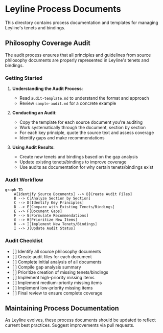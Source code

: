 # Leyline Process Documents

This directory contains process documentation and templates for managing Leyline's tenets and bindings.

## Philosophy Coverage Audit

The audit process ensures that all principles and guidelines from source philosophy documents are properly represented in Leyline's tenets and bindings.

### Getting Started

1. **Understanding the Audit Process**:

   - Read `audit-template.md` to understand the format and approach
   - Review `sample-audit.md` for a concrete example

1. **Conducting an Audit**:

   - Copy the template for each source document you're auditing
   - Work systematically through the document, section by section
   - For each key principle, quote the source text and assess coverage
   - Identify gaps and make recommendations

1. **Using Audit Results**:

   - Create new tenets and bindings based on the gap analysis
   - Update existing tenets/bindings to improve coverage
   - Use audits as documentation for why certain tenets/bindings exist

### Audit Workflow

```mermaid
graph TD
    A[Identify Source Documents] --> B[Create Audit Files]
    B --> C[Analyze Section by Section]
    C --> D[Identify Key Principles]
    D --> E[Compare with Existing Tenets/Bindings]
    E --> F[Document Gaps]
    F --> G[Formulate Recommendations]
    G --> H[Prioritize New Items]
    H --> I[Implement New Tenets/Bindings]
    I --> J[Update Audit Status]
```

### Audit Checklist

- \[ \] Identify all source philosophy documents
- \[ \] Create audit files for each document
- \[ \] Complete initial analysis of all documents
- \[ \] Compile gap analysis summary
- \[ \] Prioritize creation of missing tenets/bindings
- \[ \] Implement high-priority missing items
- \[ \] Implement medium-priority missing items
- \[ \] Implement low-priority missing items
- \[ \] Final review to ensure complete coverage

## Maintaining Process Documentation

As Leyline evolves, these process documents should be updated to reflect current best practices. Suggest improvements via pull requests.
